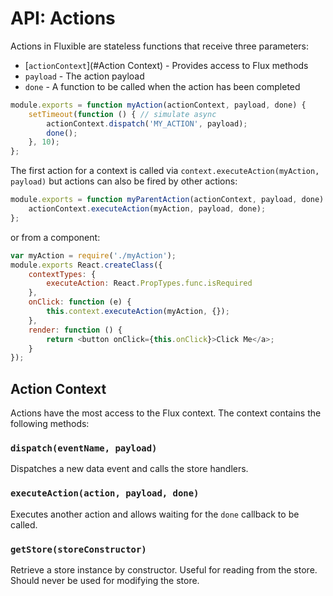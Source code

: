 # API: Actions

Actions in Fluxible are stateless functions that receive three parameters:

 * [`actionContext`](#Action Context) - Provides access to Flux methods
 * `payload` - The action payload
 * `done` - A function to be called when the action has been completed

```js
module.exports = function myAction(actionContext, payload, done) {
    setTimeout(function () { // simulate async
        actionContext.dispatch('MY_ACTION', payload);
        done();
    }, 10);
};
```

The first action for a context is called via `context.executeAction(myAction, payload)` but actions can also be fired by other actions:

```js
module.exports = function myParentAction(actionContext, payload, done) {
    actionContext.executeAction(myAction, payload, done);
};
```

or from a component:

```js
var myAction = require('./myAction');
module.exports React.createClass({
    contextTypes: {
        executeAction: React.PropTypes.func.isRequired
    },
    onClick: function (e) {
        this.context.executeAction(myAction, {});
    },
    render: function () {
        return <button onClick={this.onClick}>Click Me</a>;
    }
});
```

## Action Context

Actions have the most access to the Flux context. The context contains the following methods:

### `dispatch(eventName, payload)`

Dispatches a new data event and calls the store handlers.

### `executeAction(action, payload, done)`

Executes another action and allows waiting for the `done` callback to be called.

### `getStore(storeConstructor)`

Retrieve a store instance by constructor. Useful for reading from the store. Should never be used for modifying the store.
